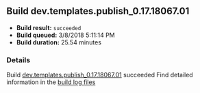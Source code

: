 ## Build dev.templates.publish_0.17.18067.01
- **Build result:** `succeeded`
- **Build queued:** 3/8/2018 5:11:14 PM
- **Build duration:** 25.54 minutes
### Details
Build [dev.templates.publish_0.17.18067.01](https://winappstudio.visualstudio.com/web/build.aspx?pcguid=a4ef43be-68ce-4195-a619-079b4d9834c2&builduri=vstfs%3a%2f%2f%2fBuild%2fBuild%2f25224) succeeded
Find detailed information in the [build log files](https://uwpctdiags.blob.core.windows.net/buildlogs/dev.templates.publish_0.17.18067.01_logs.zip)
